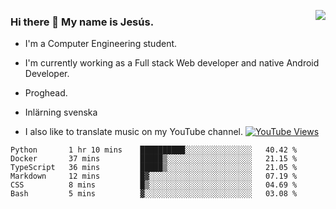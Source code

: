 <img align='right' src="https://github-readme-stats-eight-rose-90.vercel.app
/api?username=JesusJimenezG&show_icons=true&theme=radical">

### Hi there 👋 My name is Jesús.
- I'm a Computer Engineering student.
- I'm currently working as a Full stack Web developer and native Android Developer.

- Proghead.
- Inlärning svenska
- I also like to translate music on my YouTube channel. [![YouTube Views](https://img.shields.io/youtube/channel/views/UCWnlcC4_sV9Imcy9ysQpxHA?style=social)](https://www.youtube.com/channel/UCWnlcC4_sV9Imcy9ysQpxHA)

<!--START_SECTION:waka-->

```text
Python       1 hr 10 mins    ██████████░░░░░░░░░░░░░░░   40.42 %
Docker       37 mins         █████▒░░░░░░░░░░░░░░░░░░░   21.15 %
TypeScript   36 mins         █████▒░░░░░░░░░░░░░░░░░░░   21.05 %
Markdown     12 mins         █▓░░░░░░░░░░░░░░░░░░░░░░░   07.19 %
CSS          8 mins          █▒░░░░░░░░░░░░░░░░░░░░░░░   04.69 %
Bash         5 mins          ▓░░░░░░░░░░░░░░░░░░░░░░░░   03.08 %
```

<!--END_SECTION:waka-->

<!--
**JesusJimenezG/JesusJimenezG** is a ✨ _special_ ✨ repository because its `README.md` (this file) appears on your GitHub profile.

Here are some ideas to get you started:

- 🔭 I’m currently working on ...
- 🌱 I’m currently learning ...
- 👯 I’m looking to collaborate on ...
- 🤔 I’m looking for help with ...
- 💬 Ask me about ...
- 📫 How to reach me: ...
- 😄 Pronouns: ...
- ⚡ Fun fact: ...
-->
